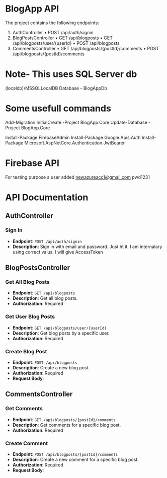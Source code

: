 # BlogApp API

The project contains the following endpoints:
1.	AuthController
•	POST /api/auth/signin
2.	BlogPostsController
•	GET /api/blogposts
•	GET /api/blogposts/user/{userId}
•	POST /api/blogposts
3.	CommentsController
•	GET /api/blogposts/{postId}/comments
•	POST /api/blogposts/{postId}/comments

# Note- This uses SQL Server db 
(localdb)\\MSSQLLocalDB Database - BlogAppDb

# Some usefull commands
Add-Migration InitialCreate -Project BlogApp.Core
Update-Database -Project BlogApp.Core

Install-Package FirebaseAdmin
Install-Package Google.Apis.Auth
Install-Package Microsoft.AspNetCore.Authentication.JwtBearer

# Firebase API
For testing purpose a user added newazureacc1@gmail.com pwd1231

# API Documentation

## AuthController
### Sign In
- **Endpoint**: `POST /api/auth/signin`
- **Description**: Sign in with email and password.  Just ht it, I am internalary using correct valus, I will give AccessToken

## BlogPostsController

### Get All Blog Posts
- **Endpoint**: `GET /api/blogposts`
- **Description**: Get all blog posts.
- **Authorization**: Required

### Get User Blog Posts
- **Endpoint**: `GET /api/blogposts/user/{userId}`
- **Description**: Get blog posts by a specific user.
- **Authorization**: Required

### Create Blog Post
- **Endpoint**: `POST /api/blogposts`
- **Description**: Create a new blog post.
- **Authorization**: Required
- **Request Body**:

## CommentsController

### Get Comments
- **Endpoint**: `GET /api/blogposts/{postId}/comments`
- **Description**: Get comments for a specific blog post.
- **Authorization**: Required

### Create Comment
- **Endpoint**: `POST /api/blogposts/{postId}/comments`
- **Description**: Create a new comment for a specific blog post.
- **Authorization**: Required
- **Request Body**: